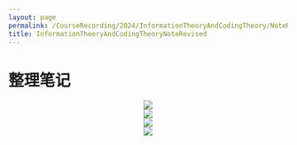```yaml
---
layout: page
permalink: /CourseRecording/2024/InformationTheoryAndCodingTheory/NoteRevised/index.html
title: InformationTheoryAndCodingTheoryNoteRevised
---
```


# 整理笔记

<div style="display: flex; justify-content: center;">
    <img src="https://cryoushiwo.oss-cn-hangzhou.aliyuncs.com/images/202409071718224.png" style="max-width: 80%; height: auto;">
</div>

<div style="display: flex; justify-content: center;">
    <img src="https://cryoushiwo.oss-cn-hangzhou.aliyuncs.com/images/202409071718357.png" style="max-width: 80%; height: auto;">
</div>

<div style="display: flex; justify-content: center;">
    <img src="https://cryoushiwo.oss-cn-hangzhou.aliyuncs.com/images/202409071718338.png" style="max-width: 80%; height: auto;">
</div>

<div style="display: flex; justify-content: center;">
    <img src="https://cryoushiwo.oss-cn-hangzhou.aliyuncs.com/images/202409071718393.png" style="max-width: 80%; height: auto;">
</div>